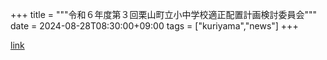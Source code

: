 +++
title = """令和６年度第３回栗山町立小中学校適正配置計画検討委員会"""
date = 2024-08-28T08:30:00+09:00
tags = ["kuriyama","news"]
+++


[link](https://www.town.kuriyama.hokkaido.jp/site/mirai/27786.html)
